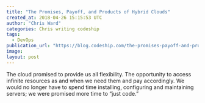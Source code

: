 ```yaml
---
title: "The Promises, Payoff, and Products of Hybrid Clouds"
created_at: 2018-04-26 15:15:53 UTC
author: "Chris Ward"
categories: Chris writing codeship
tags: 
  - DevOps
publication_url: "https://blog.codeship.com/the-promises-payoff-and-products-of-hybrid-clouds/"
image: 
layout: post
---
```

The cloud promised to provide us all flexibility. The opportunity to access infinite resources as and when we need them and pay accordingly. We would no longer have to spend time installing, configuring and maintaining servers; we were promised more time to “just code.”

